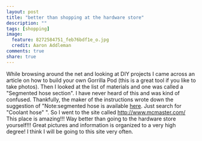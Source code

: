 ```yaml
---
layout: post
title: "better than shopping at the hardware store"
description: ""
tags: [shopping]
image:
  feature: 8272584751_feb76bdf1e_o.jpg
  credit: Aaron Addleman
comments: true
share: true
---
```



<p>While browsing around the net and looking at DIY projects I came across an article on how to build your own Gorrilla Pod (this is a great tool if you like to take photos). Then I looked at the list of materials and one was called a "Segmented hose section". I have never heard of this and was kind of confused. Thankfully, the maker of the instructions wrote down the suggestion of "Note:segmented hose is available <a href="http://www.mcmaster.com/">here</a>. Just search for "Coolant hose" ". So I went to the site called <a href="http://www.mcmaster.com/">http://www.mcmaster.com/</a>
This place is amazing!!! Way better than going to the hardware store yourself!!! Great pictures and information is organized to a very high degree! I think I will be going to this site very often.</p>
